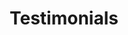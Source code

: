 ---
title: Testimonials
metadata:
    description: Book Light Editorial's author testimonials for their editing services
    keywords: editing, freelance, publishing, writing, author, indie author, editor, self-publishing, developmental editing, copyediting, manuscript, testimonials
sitemap:
    changefreq: monthly
    priority: 0.5
onpage_menu: false
body_classes: "modular fullwidth"

content:
    items: '@self.modular'
    order:
        by: default
        dir: asc
        custom:
            - _slider
            - _testimonials
---